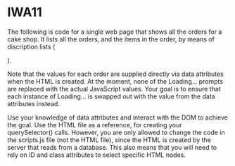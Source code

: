 # IWA11

The following is code for a single web page that shows all the orders for a cake shop. It lists all the orders, and the items in the order, by means of discription lists (<dl>).

 

Note that the values for each order are supplied directly via data attributes when the HTML is created. At the moment, none of the Loading... prompts are replaced with the actual JavaScript values. Your goal is to ensure that each instance of Loading... is swapped out with the value from the data attributes instead.

 

Use your knowledge of data attributes and interact with the DOM to achieve the goal. Use the HTML file as a reference, for creating your querySelector() calls. However, you are only allowed to change the code in the scripts.js file (not the HTML file), since the HTML is created by the server that reads from a database. This also means that you will need to rely on ID and class attributes to select specific HTML nodes.
